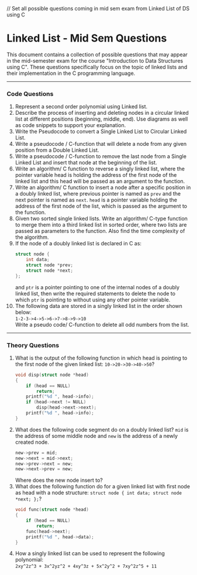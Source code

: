 // Set all possible questions coming in mid sem exam from Linked List of DS using C

# Linked List - Mid Sem Questions

This document contains a collection of possible questions that may appear in the mid-semester exam for the course "Introduction to Data Structures using C". These questions specifically focus on the topic of linked lists and their implementation in the C programming language.

---

### Code Questions

1. Represent a second order polynomial using Linked list.
2. Describe the process of inserting and deleting nodes in a circular linked list at different positions (beginning, middle, end). Use diagrams as well as code snippets to support your explanation.
3. Write the Pseudocode to convert a Single Linked List to Circular Linked List.
4. Write a pseudocode / C-function that will delete a node from any given position from a Double Linked List.
5. Write a pseudocode / C-function to remove the last node from a Single Linked List and insert that node at the beginning of the list.
6. Write an algorithm/ C function to reverse a singly linked list, where the pointer variable head is holding the address of the first node of the linked list and this head will be passed as an argument to the function.
7. Write an algorithm/ C function to insert a node after a specific position in a doubly linked list, where previous pointer is named as `prev` and the next pointer is named as `next`. `head` is a pointer variable holding the address of the first node of the list, which is passed as the argument to the function.
8. Given two sorted single linked lists. Write an algorithm/ C-type function to merge them into a third linked list in sorted order, where two lists are passed as parameters to the function. Also find the time complexity of the algorithm.
9. If the node of a doubly linked list is declared in C as:
    ```c
    struct node {
        int data;
        struct node *prev;
        struct node *next; 
    };
    ```
    and `ptr` is a pointer pointing to one of the internal nodes of a doubly linked list, then write the required statements to delete the node to which `ptr` is pointing to without using any other pointer variable.
10. The following data are stored in a singly linked list in the order shown below:  
    `1-2-3->4->5->6->7->8->9->10`  
    Write a pseudo code/ C-function to delete all odd numbers from the list.

---

### Theory Questions

1. What is the output of the following function in which head is pointing to the first node of the given linked list: `10->20->30->40->50`?
    ```c
    void disp(struct node *head)
    {
        if (head == NULL)
            return;
        printf("%d ", head->info);
        if (head->next != NULL)
            disp(head->next->next);
        printf("%d ", head->info);
    }
    ```
2. What does the following code segment do on a doubly linked list? `mid` is the address of some middle node and `new` is the address of a newly created node.
    ```c
    new->prev = mid;
    new->next = mid->next;
    new->prev->next = new;
    new->next->prev = new;
    ```
    Where does the new node insert to?
3. What does the following function do for a given linked list with first node as head with a node structure: `struct node { int data; struct node *next; };`?
    ```c
    void func(struct node *head)
    {
        if (head == NULL)
            return;
        func(head->next);
        printf("%d ", head->data);
    }
    ```
4. How a singly linked list can be used to represent the following polynomial:  
    `2xy^2z^3 + 3x^2yz^2 + 4xy^3z + 5x^2y^2 + 7xy^2z^5 + 11`